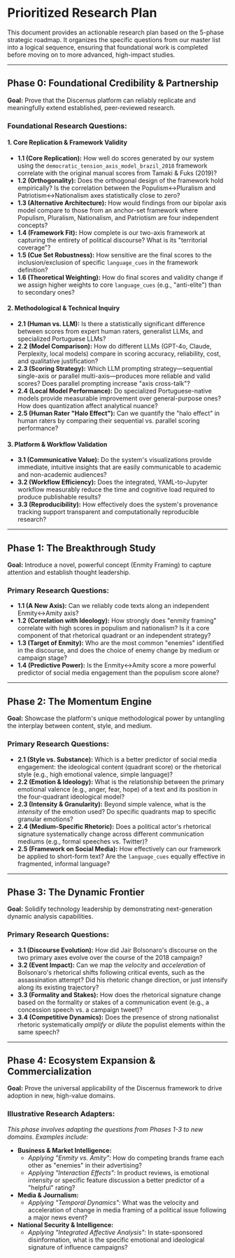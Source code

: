 # Prioritized Research Plan

This document provides an actionable research plan based on the 5-phase strategic roadmap. It organizes the specific questions from our master list into a logical sequence, ensuring that foundational work is completed before moving on to more advanced, high-impact studies.

---

## Phase 0: Foundational Credibility & Partnership

**Goal:** Prove that the Discernus platform can reliably replicate and meaningfully extend established, peer-reviewed research.

### Foundational Research Questions:

#### 1. Core Replication & Framework Validity
-   **1.1 (Core Replication):** How well do scores generated by our system using the `democratic_tension_axis_model_brazil_2018` framework correlate with the original manual scores from Tamaki & Fuks (2019)?
-   **1.2 (Orthogonality):** Does the orthogonal design of the framework hold empirically? Is the correlation between the Populism↔Pluralism and Patriotism↔Nationalism axes statistically close to zero?
-   **1.3 (Alternative Architecture):** How would findings from our bipolar axis model compare to those from an anchor-set framework where Populism, Pluralism, Nationalism, and Patriotism are four independent concepts?
-   **1.4 (Framework Fit):** How complete is our two-axis framework at capturing the entirety of political discourse? What is its "territorial coverage"?
-   **1.5 (Cue Set Robustness):** How sensitive are the final scores to the inclusion/exclusion of specific `language_cues` in the framework definition?
-   **1.6 (Theoretical Weighting):** How do final scores and validity change if we assign higher weights to core `language_cues` (e.g., "anti-elite") than to secondary ones?

#### 2. Methodological & Technical Inquiry
-   **2.1 (Human vs. LLM):** Is there a statistically significant difference between scores from expert human raters, generalist LLMs, and specialized Portuguese LLMs?
-   **2.2 (Model Comparison):** How do different LLMs (GPT-4o, Claude, Perplexity, local models) compare in scoring accuracy, reliability, cost, and qualitative justification?
-   **2.3 (Scoring Strategy):** Which LLM prompting strategy—sequential single-axis or parallel multi-axis—produces more reliable and valid scores? Does parallel prompting increase "axis cross-talk"?
-   **2.4 (Local Model Performance):** Do specialized Portuguese-native models provide measurable improvement over general-purpose ones? How does quantization affect analytical nuance?
-   **2.5 (Human Rater "Halo Effect"):** Can we quantify the "halo effect" in human raters by comparing their sequential vs. parallel scoring performance?

#### 3. Platform & Workflow Validation
-   **3.1 (Communicative Value):** Do the system's visualizations provide immediate, intuitive insights that are easily communicable to academic and non-academic audiences?
-   **3.2 (Workflow Efficiency):** Does the integrated, YAML-to-Jupyter workflow measurably reduce the time and cognitive load required to produce publishable results?
-   **3.3 (Reproducibility):** How effectively does the system's provenance tracking support transparent and computationally reproducible research?

---

## Phase 1: The Breakthrough Study

**Goal:** Introduce a novel, powerful concept (Enmity Framing) to capture attention and establish thought leadership.

### Primary Research Questions:
-   **1.1 (A New Axis):** Can we reliably code texts along an independent Enmity↔Amity axis?
-   **1.2 (Correlation with Ideology):** How strongly does "enmity framing" correlate with high scores in populism and nationalism? Is it a core component of that rhetorical quadrant or an independent strategy?
-   **1.3 (Target of Enmity):** Who are the most common "enemies" identified in the discourse, and does the choice of enemy change by medium or campaign stage?
-   **1.4 (Predictive Power):** Is the Enmity↔Amity score a more powerful predictor of social media engagement than the populism score alone?

---

## Phase 2: The Momentum Engine

**Goal:** Showcase the platform's unique methodological power by untangling the interplay between content, style, and medium.

### Primary Research Questions:
-   **2.1 (Style vs. Substance):** Which is a better predictor of social media engagement: the ideological content (quadrant score) or the rhetorical style (e.g., high emotional valence, simple language)?
-   **2.2 (Emotion & Ideology):** What is the relationship between the primary emotional valence (e.g., anger, fear, hope) of a text and its position in the four-quadrant ideological model?
-   **2.3 (Intensity & Granularity):** Beyond simple valence, what is the *intensity* of the emotion used? Do specific quadrants map to specific granular emotions?
-   **2.4 (Medium-Specific Rhetoric):** Does a political actor's rhetorical signature systematically change across different communication mediums (e.g., formal speeches vs. Twitter)?
-   **2.5 (Framework on Social Media):** How effectively can our framework be applied to short-form text? Are the `language_cues` equally effective in fragmented, informal language?

---

## Phase 3: The Dynamic Frontier

**Goal:** Solidify technology leadership by demonstrating next-generation dynamic analysis capabilities.

### Primary Research Questions:
-   **3.1 (Discourse Evolution):** How did Jair Bolsonaro's discourse on the two primary axes evolve over the course of the 2018 campaign?
-   **3.2 (Event Impact):** Can we map the *velocity* and *acceleration* of Bolsonaro's rhetorical shifts following critical events, such as the assassination attempt? Did his rhetoric change direction, or just intensify along its existing trajectory?
-   **3.3 (Formality and Stakes):** How does the rhetorical signature change based on the formality or stakes of a communication event (e.g., a concession speech vs. a campaign tweet)?
-   **3.4 (Competitive Dynamics):** Does the presence of strong nationalist rhetoric systematically *amplify* or *dilute* the populist elements within the same speech?

---

## Phase 4: Ecosystem Expansion & Commercialization

**Goal:** Prove the universal applicability of the Discernus framework to drive adoption in new, high-value domains.

### Illustrative Research Adapters:
*This phase involves adapting the questions from Phases 1-3 to new domains. Examples include:*
-   **Business & Market Intelligence:**
    -   *Applying "Enmity vs. Amity":* How do competing brands frame each other as "enemies" in their advertising?
    -   *Applying "Interaction Effects":* In product reviews, is emotional intensity or specific feature discussion a better predictor of a "helpful" rating?
-   **Media & Journalism:**
    -   *Applying "Temporal Dynamics":* What was the velocity and acceleration of change in media framing of a political issue following a major news event?
-   **National Security & Intelligence:**
    -   *Applying "Integrated Affective Analysis":* In state-sponsored disinformation, what is the specific emotional and ideological signature of influence campaigns? 